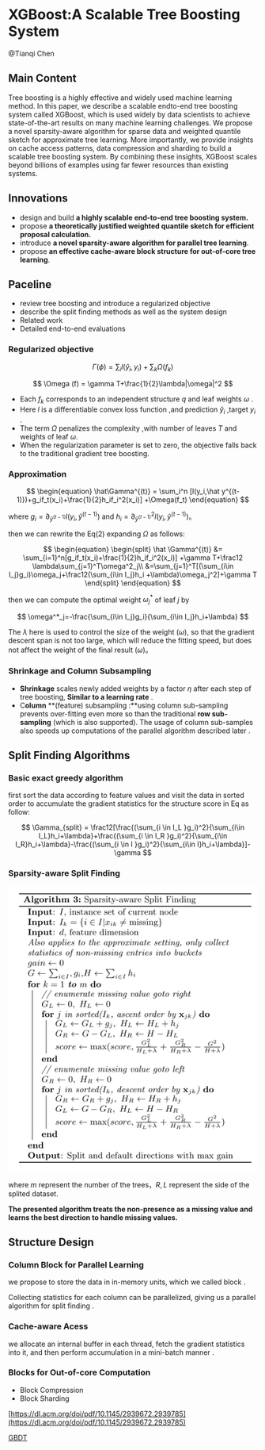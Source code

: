 # XGBoost:A Scalable Tree Boosting System

@Tianqi Chen

## Main Content

Tree boosting is a highly effective and widely used machine learning method. In this paper, we describe a scalable endto-end tree boosting system called XGBoost, which is used widely by data scientists to achieve state-of-the-art results on many machine learning challenges. We propose a novel sparsity-aware algorithm for sparse data and weighted quantile sketch for approximate tree learning. More importantly, we provide insights on cache access patterns, data compression and sharding to build a scalable tree boosting system. By combining these insights, XGBoost scales beyond billions of examples using far fewer resources than existing systems.

## Innovations

- design and build **a highly scalable end-to-end tree boosting system.**
- propose **a theoretically justified weighted quantile sketch for efficient proposal calculation.**
- introduce **a novel sparsity-aware algorithm for parallel tree learning**.
- propose **an effective cache-aware block structure for out-of-core tree learning**.

## Paceline

- review tree boosting and introduce a regularized objective
- describe the split finding methods as well as the system design
- Related work
- Detailed end-to-end evaluations

### Regularized objective

$$
\begin{equation} 
\Gamma(\phi) = \sum_il(\hat y_i,y_i) +\sum_k\Omega(f_k)
\end{equation}
$$

$$
\Omega (f) = \gamma T+\frac{1}{2}\lambda|\omega|^2
$$

- Each $f_k$ corresponds to an independent structure $q$ and leaf weights $\omega$ .
- Here $l$ is a differentiable convex loss function ,and prediction $\hat y_i$ ,target $y_i$ .
- The term $\Omega$ penalizes the complexity ,with number of leaves $T$ and weights of leaf $\omega$.
- When the regularization parameter is set to zero, the objective falls back to the traditional gradient tree boosting.

### Approximation

$$
\begin{equation} 
\hat\Gamma^{(t)} = \sum_i^n [l(y_i,\hat y^{(t-1)})+g_if_t(x_i)+\frac{1}{2}h_if_i^2(x_i)] +\Omega(f_t)
\end{equation}
$$

where $g_i=\partial_{\hat y^{(t-1)}}l(y_i,\hat y^{(t-1)})$ and $h_i=\partial^2_{\hat y^{(t-1)}} l(y_i,\hat y^{(t-1)})$。

then we can rewrite the Eq(2) expanding $\Omega$ as follows:

$$
\begin{equation}
\begin{split}
\hat \Gamma^{(t)} &= \sum_{i=1}^n[g_if_t(x_i)+\frac{1}{2}h_if_i^2(x_i)] +\gamma T+\frac12 \lambda\sum_{j=1}^T\omega^2_j\\
&=\sum_{j=1}^T[(\sum_{i\in I_j}g_i)\omega_j+\frac12(\sum_{i\in I_j}h_i +\lambda)\omega_j^2]+\gamma T
\end{split}
\end{equation}
$$

then we can compute the optimal weight $\omega^*_j$ of leaf  $j$ by

$$
\omega^*_j=-\frac{\sum_{i\in I_j}g_i}{\sum_{i\in I_j}h_i+\lambda}
$$

The $\lambda$ here is used to control the size of the weight ($\omega$), so that the gradient descent span is not too large, which will reduce the fitting speed, but does not affect the weight of the final result ($\omega$)。

### Shrinkage and Column Subsampling

- **Shrinkage** scales newly added weights by a factor $\eta$ after each step of tree boosting, **Similar to a learning rate** .
- C**olumn** **(feature) subsampling :**using column sub-sampling prevents over-fitting even more so than the traditional **row sub-sampling** (which is also supported). The usage of column sub-samples also speeds up computations of the parallel algorithm described later .

## Split Finding Algorithms

### Basic exact greedy algorithm

first sort the data according to feature values and visit the data in sorted order to accumulate the gradient statistics for the structure score in Eq as follow:

$$
\Gamma_{split} = \frac12[\frac{(\sum_{i \in I_L }g_i)^2}{\sum_{i\in I_L}h_i+\lambda}+\frac{(\sum_{i \in I_R }g_i)^2}{\sum_{i\in I_R}h_i+\lambda}-\frac{(\sum_{i \in I }g_i)^2}{\sum_{i\in I}h_i+\lambda}]-\gamma
$$

### Sparsity-aware Split Finding

![Untitled](Picture/XGB.png)

where $m$ represent the number of the trees，$R,L$ represent the side of the splited dataset.

**The presented algorithm treats the non-presence as a missing value and learns the best direction to handle missing values.**

## Structure Design

### Column Block for Parallel Learning

we propose to store the data in in-memory units, which we called block .

Collecting statistics for each column can be parallelized,
giving us a parallel algorithm for split finding .

### Cache-aware Acess

we allocate an internal buffer in each thread, fetch the gradient statistics into it, and then perform accumulation in a mini-batch manner .

### Blocks for Out-of-core Computation

- Block Compression
- Block Sharding

[https://dl.acm.org/doi/pdf/10.1145/2939672.2939785](https://dl.acm.org/doi/pdf/10.1145/2939672.2939785)

[GBDT](XGBoost%20A%20Scalable%20Tree%20Boosting%20System%207ac99891fca943459e4ec20518fdec82/GBDT%2034700b50e5484946b53a60b748d7c153.md)